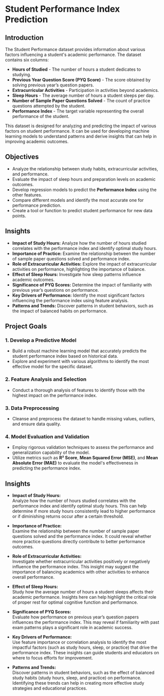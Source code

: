 # Student Performance Index Prediction

## Introduction
The Student Performance dataset provides information about various factors influencing a student's academic performance. The dataset contains six columns:

- **Hours of Studied** - The number of hours a student dedicates to studying.
- **Previous Year Question Score (PYQ Score)** - The score obtained by solving previous year’s question papers.
- **Extracurricular Activities** - Participation in activities beyond academics.
- **Sleep Hours** - The average number of hours a student sleeps per day.
- **Number of Sample Paper Questions Solved** - The count of practice questions attempted by the student.
- **Performance Index** - The target variable representing the overall performance of the student.

This dataset is designed for analyzing and predicting the impact of various factors on student performance. It can be used for developing machine learning models to understand patterns and derive insights that can help in improving academic outcomes.

## Objectives
- Analyze the relationship between study habits, extracurricular activities, and performance.
- Evaluate the impact of sleep hours and preparation levels on academic outcomes.
- Develop regression models to predict the **Performance Index** using the other features.
- Compare different models and identify the most accurate one for performance prediction.
- Create a tool or function to predict student performance for new data points.

## Insights
- **Impact of Study Hours:** Analyze how the number of hours studied correlates with the performance index and identify optimal study hours.
- **Importance of Practice:** Examine the relationship between the number of sample paper questions solved and performance index.
- **Role of Extracurricular Activities:** Explore the impact of extracurricular activities on performance, highlighting the importance of balance.
- **Effect of Sleep Hours:** Investigate how sleep patterns influence academic outcomes.
- **Significance of PYQ Scores:** Determine the impact of familiarity with previous year’s questions on performance.
- **Key Drivers of Performance:** Identify the most significant factors influencing the performance index using feature analysis.
- **Patterns and Trends:** Discover patterns in student behaviors, such as the impact of balanced habits on performance.

## Project Goals

### 1. Develop a Predictive Model
- Build a robust machine learning model that accurately predicts the student performance index based on historical data.
- Explore and experiment with various algorithms to identify the most effective model for the specific dataset.

### 2. Feature Analysis and Selection
- Conduct a thorough analysis of features to identify those with the highest impact on the performance index.

### 3. Data Preprocessing
- Cleanse and preprocess the dataset to handle missing values, outliers, and ensure data quality.

### 4. Model Evaluation and Validation
- Employ rigorous validation techniques to assess the performance and generalization capability of the model.
- Utilize metrics such as **R² Score**, **Mean Squared Error (MSE)**, and **Mean Absolute Error (MAE)** to evaluate the model's effectiveness in predicting the performance index.

## Insights

- **Impact of Study Hours:**  
  Analyze how the number of hours studied correlates with the performance index and identify optimal study hours. This can help determine if more study hours consistently lead to higher performance or if diminishing returns occur after a certain threshold.

- **Importance of Practice:**  
  Examine the relationship between the number of sample paper questions solved and the performance index. It could reveal whether more practice questions directly contribute to better performance outcomes.

- **Role of Extracurricular Activities:**  
  Investigate whether extracurricular activities positively or negatively influence the performance index. This insight may suggest the importance of balancing academics with other activities to enhance overall performance.

- **Effect of Sleep Hours:**  
  Study how the average number of hours a student sleeps affects their academic performance. Insights here can help highlight the critical role of proper rest for optimal cognitive function and performance.

- **Significance of PYQ Scores:**  
  Evaluate how performance on previous year’s question papers influences the performance index. This may reveal if familiarity with past exam patterns plays a significant role in academic success.

- **Key Drivers of Performance:**  
  Use feature importance or correlation analysis to identify the most impactful factors (such as study hours, sleep, or practice) that drive the performance index. These insights can guide students and educators on where to focus efforts for improvement.

- **Patterns and Trends:**  
  Discover patterns in student behaviors, such as the effect of balanced study habits (study hours, sleep, and practice) on performance. Identifying these trends can help in creating more effective study strategies and educational practices.

